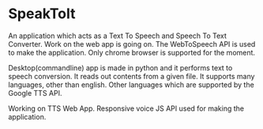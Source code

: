 # SpeakToIt

An application which acts as a Text To Speech and Speech To Text Converter. Work on the web app is going on. The WebToSpeech API is used to make the application. Only chrome browser is supported for the moment. 

Desktop(commandline) app is made in python and it performs text to speech conversion. It reads out contents from a given file. It supports many languages, other than english. Other languages which are supported by the Google TTS API.
    
Working on TTS Web App. Responsive voice JS API used for making the application.
